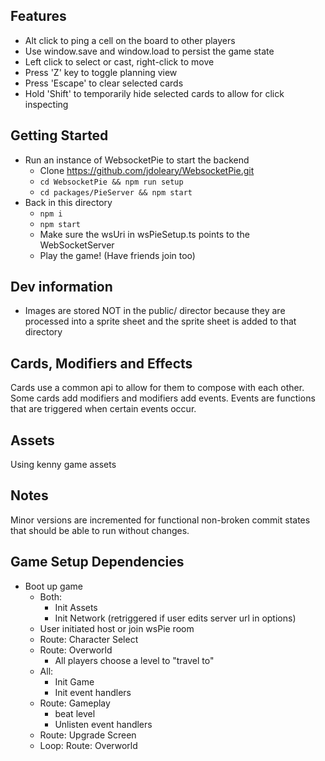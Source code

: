 ## Features

- Alt click to ping a cell on the board to other players
- Use window.save and window.load to persist the game state
- Left click to select or cast, right-click to move
- Press 'Z' key to toggle planning view
- Press 'Escape' to clear selected cards
- Hold 'Shift' to temporarily hide selected cards to allow for click inspecting

## Getting Started

- Run an instance of WebsocketPie to start the backend
  - Clone https://github.com/jdoleary/WebsocketPie.git
  - `cd WebsocketPie && npm run setup`
  - `cd packages/PieServer && npm start`
- Back in this directory
  - `npm i`
  - `npm start`
  - Make sure the wsUri in wsPieSetup.ts points to the WebSocketServer
  - Play the game! (Have friends join too)

## Dev information

- Images are stored NOT in the public/ director because they are processed into a sprite sheet and the sprite sheet is added to that directory

## Cards, Modifiers and Effects

Cards use a common api to allow for them to compose with each other.
Some cards add modifiers and modifiers add events. Events are functions that are triggered when certain events occur.

## Assets

Using kenny game assets

## Notes

Minor versions are incremented for functional non-broken commit states that should be able to run without changes.

## Game Setup Dependencies

- Boot up game
  - Both:
    - Init Assets
    - Init Network (retriggered if user edits server url in options)
  - User initiated host or join wsPie room
  - Route: Character Select
  - Route: Overworld
    - All players choose a level to "travel to"
  - All:
    - Init Game
    - Init event handlers
  - Route: Gameplay
    - beat level
    - Unlisten event handlers
  - Route: Upgrade Screen
  - Loop: Route: Overworld
